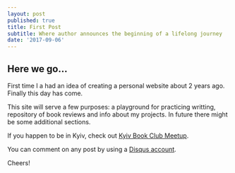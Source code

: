 ```yaml
---
layout: post
published: true
title: First Post
subtitle: Where author announces the beginning of a lifelong journey
date: '2017-09-06'
---
```

## Here we go...

First time I a had an idea of creating a personal website about 2 years ago.
Finally this day has come.

This site will serve a few purposes: a playground for practicing writting, repository of book reviews and info about my projects. In future there might be some additional sections.


If you happen to be in Kyiv, check out [Kyiv Book Club Meetup](https://www.meetup.com/preview/Kyiv-Book-Club).

You can comment on any post by using a [Disqus account](https://disqus.com/).

Cheers!
